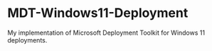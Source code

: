 # MDT-Windows11-Deployment
My implementation of Microsoft Deployment Toolkit for Windows 11 deployments.
